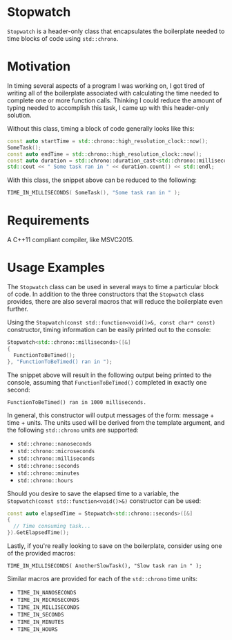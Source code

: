 # Stopwatch

`Stopwatch` is a header-only class that encapsulates the boilerplate needed to time blocks of code using `std::chrono`.

# Motivation

In timing several aspects of a program I was working on, I got tired of writing all of the boilerplate associated with calculating the time needed to complete one or more function calls. Thinking I could reduce the amount of typing needed to accomplish this task, I came up with this header-only solution.

Without this class, timing a block of code generally looks like this:

```C++
const auto startTime = std::chrono::high_resolution_clock::now();
SomeTask();
const auto endTime = std::chrono::high_resolution_clock::now();
const auto duration = std::chrono::duration_cast<std::chrono::milliseconds>(endTime - startTime);
std::cout << " Some task ran in " << duration.count() << std::endl;
```

With this class, the snippet above can be reduced to the following:

```C++
TIME_IN_MILLISECONDS( SomeTask(), "Some task ran in " );
```

# Requirements

A C++11 compliant compiler, like MSVC2015.

# Usage Examples

The `Stopwatch` class can be used in several ways to time a particular block of code. In addition to the three constructors that the `Stopwatch` class provides, there are also several macros that will reduce the boilerplate even further.

Using the `Stopwatch(const std::function<void()>&, const char* const)` constructor, timing information can be easily printed out to the console:

```C++
Stopwatch<std::chrono::milliseconds>([&]
{
  FunctionToBeTimed();
}, "FunctionToBeTimed() ran in ");
```

The snippet above will result in the following output being printed to the console, assuming that `FunctionToBeTimed()` completed in exactly one second:

```
FunctionToBeTimed() ran in 1000 milliseconds.
```

In general, this constructor will output messages of the form: message + time + units. The units used will be derived from the template argument, and the following `std::chrono` units are supported:

* `std::chrono::nanoseconds`
* `std::chrono::microseconds`
* `std::chrono::milliseconds`
* `std::chrono::seconds`
* `std::chrono::minutes`
* `std::chrono::hours`

Should you desire to save the elapsed time to a variable, the `Stopwatch(const std::function<void()>&)` constructor can be used:

```C++
const auto elapsedTime = Stopwatch<std::chrono::seconds>([&]
{
  // Time consuming task...
}).GetElapsedTime();
```

Lastly, if you're really looking to save on the boilerplate, consider using one of the provided macros:

```
TIME_IN_MILLISECONDS( AnotherSlowTask(), "Slow task ran in " );
```

Similar macros are provided for each of the `std::chrono` time units:

* `TIME_IN_NANOSECONDS`
* `TIME_IN_MICROSECONDS`
* `TIME_IN_MILLISECONDS`
* `TIME_IN_SECONDS`
* `TIME_IN_MINUTES`
* `TIME_IN_HOURS`
